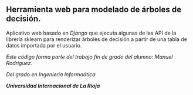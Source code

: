 ## Herramienta web para modelado de árboles de decisión.


Aplicativo web basado en *Django* que ejecuta algunas de las API de la librería sklearn para renderizar árboles de decisión a partir de una tabla de datos importada por el usuario.

*Este código forma parte del trabajo fin de grado del alumno: Manuel Rodríguez.*

*Del grado en Ingeniería Informaática*

***Universidad Internacional de La Rioja***
